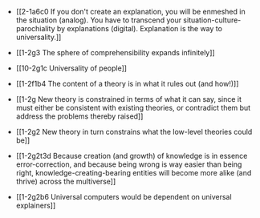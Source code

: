 - [[2-1a6c0 If you don't create an explanation, you will be enmeshed in the situation (analog). You have to transcend your situation-culture-parochiality by explanations (digital). Explanation is the way to universality.]]
- [[1-2g3 The sphere of comprehensibility expands infinitely]]
- [[10-2g1c Universality of people]]

- [[1-2f1b4 The content of a theory is in what it rules out (and how!)]]
- [[1-2g New theory is constrained in terms of what it can say, since it must either be consistent with existing theories, or contradict them but address the problems thereby raised]]
- [[1-2g2 New theory in turn constrains what the low-level theories could be]]
- [[1-2g2t3d Because creation (and growth) of knowledge is in essence error-correction, and because being wrong is way easier than being right, knowledge-creating-bearing entities will become more alike (and thrive) across the multiverse]]

- [[1-2g2b6 Universal computers would be dependent on universal explainers]]
